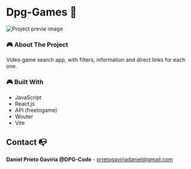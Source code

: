 # Dpg-Games 👾

![Project previe image](https://res.cloudinary.com/dhpxqwsym/image/upload/w_1280,h_720,c_fill/v1678870284/documentations/freegames_urvstv)

### 🎮 About The Project

Video game search app, with filters, information and direct links for each one.

### 🎮 Built With

- JavaScript
- React.js
- API (freetogame)
- Wouter
- Vite

## Contact 📭

**Daniel Prieto Gaviria @DPG-Code** - prietogaviriadaniel@gmail.com
